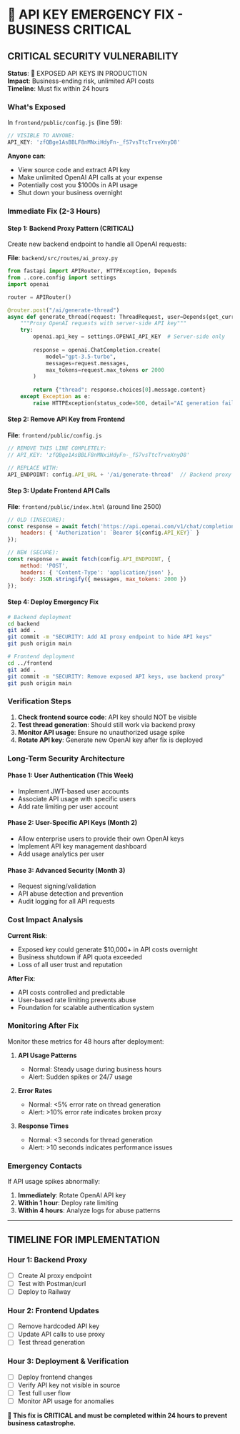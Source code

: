 # 🚨 API KEY EMERGENCY FIX - BUSINESS CRITICAL

## CRITICAL SECURITY VULNERABILITY

**Status**: 🔴 EXPOSED API KEYS IN PRODUCTION  
**Impact**: Business-ending risk, unlimited API costs  
**Timeline**: Must fix within 24 hours  

### What's Exposed

In `frontend/public/config.js` (line 59):
```javascript
// VISIBLE TO ANYONE:
API_KEY: 'zfQBge1AsBBLF8nMNxiHdyFn-_fS7vsTtcTrveXnyD8'
```

**Anyone can**:
- View source code and extract API key
- Make unlimited OpenAI API calls at your expense
- Potentially cost you $1000s in API usage
- Shut down your business overnight

### Immediate Fix (2-3 Hours)

#### Step 1: Backend Proxy Pattern (CRITICAL)

Create new backend endpoint to handle all OpenAI requests:

**File**: `backend/src/routes/ai_proxy.py`
```python
from fastapi import APIRouter, HTTPException, Depends
from ..core.config import settings
import openai

router = APIRouter()

@router.post("/ai/generate-thread")
async def generate_thread(request: ThreadRequest, user=Depends(get_current_user)):
    """Proxy OpenAI requests with server-side API key"""
    try:
        openai.api_key = settings.OPENAI_API_KEY  # Server-side only
        
        response = openai.ChatCompletion.create(
            model="gpt-3.5-turbo",
            messages=request.messages,
            max_tokens=request.max_tokens or 2000
        )
        
        return {"thread": response.choices[0].message.content}
    except Exception as e:
        raise HTTPException(status_code=500, detail="AI generation failed")
```

#### Step 2: Remove API Key from Frontend

**File**: `frontend/public/config.js`
```javascript
// REMOVE THIS LINE COMPLETELY:
// API_KEY: 'zfQBge1AsBBLF8nMNxiHdyFn-_fS7vsTtcTrveXnyD8'

// REPLACE WITH:
API_ENDPOINT: config.API_URL + '/ai/generate-thread'  // Backend proxy
```

#### Step 3: Update Frontend API Calls

**File**: `frontend/public/index.html` (around line 2500)
```javascript
// OLD (INSECURE):
const response = await fetch('https://api.openai.com/v1/chat/completions', {
    headers: { 'Authorization': `Bearer ${config.API_KEY}` }
});

// NEW (SECURE):
const response = await fetch(config.API_ENDPOINT, {
    method: 'POST',
    headers: { 'Content-Type': 'application/json' },
    body: JSON.stringify({ messages, max_tokens: 2000 })
});
```

#### Step 4: Deploy Emergency Fix

```bash
# Backend deployment
cd backend
git add .
git commit -m "SECURITY: Add AI proxy endpoint to hide API keys"
git push origin main

# Frontend deployment  
cd ../frontend
git add .
git commit -m "SECURITY: Remove exposed API keys, use backend proxy"
git push origin main
```

### Verification Steps

1. **Check frontend source code**: API key should NOT be visible
2. **Test thread generation**: Should still work via backend proxy
3. **Monitor API usage**: Ensure no unauthorized usage spike
4. **Rotate API key**: Generate new OpenAI key after fix is deployed

### Long-Term Security Architecture

#### Phase 1: User Authentication (This Week)
- Implement JWT-based user accounts
- Associate API usage with specific users
- Add rate limiting per user account

#### Phase 2: User-Specific API Keys (Month 2)
- Allow enterprise users to provide their own OpenAI keys
- Implement API key management dashboard
- Add usage analytics per user

#### Phase 3: Advanced Security (Month 3)
- Request signing/validation
- API abuse detection and prevention
- Audit logging for all API requests

### Cost Impact Analysis

**Current Risk**:
- Exposed key could generate $10,000+ in API costs overnight
- Business shutdown if API quota exceeded
- Loss of all user trust and reputation

**After Fix**:
- API costs controlled and predictable
- User-based rate limiting prevents abuse
- Foundation for scalable authentication system

### Monitoring After Fix

Monitor these metrics for 48 hours after deployment:

1. **API Usage Patterns**
   - Normal: Steady usage during business hours
   - Alert: Sudden spikes or 24/7 usage

2. **Error Rates**
   - Normal: <5% error rate on thread generation
   - Alert: >10% error rate indicates broken proxy

3. **Response Times**
   - Normal: <3 seconds for thread generation
   - Alert: >10 seconds indicates performance issues

### Emergency Contacts

If API usage spikes abnormally:
1. **Immediately**: Rotate OpenAI API key
2. **Within 1 hour**: Deploy rate limiting
3. **Within 4 hours**: Analyze logs for abuse patterns

---

## TIMELINE FOR IMPLEMENTATION

### Hour 1: Backend Proxy
- [ ] Create AI proxy endpoint
- [ ] Test with Postman/curl
- [ ] Deploy to Railway

### Hour 2: Frontend Updates
- [ ] Remove hardcoded API key
- [ ] Update API calls to use proxy
- [ ] Test thread generation

### Hour 3: Deployment & Verification
- [ ] Deploy frontend changes
- [ ] Verify API key not visible in source
- [ ] Test full user flow
- [ ] Monitor API usage for anomalies

**🚨 This fix is CRITICAL and must be completed within 24 hours to prevent business catastrophe.**